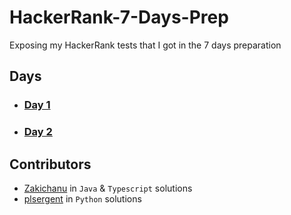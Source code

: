 # HackerRank-7-Days-Prep

Exposing my HackerRank tests that I got in the 7 days preparation

## Days

- ### [Day 1](Day_1)

- ### [Day 2](Day_2)


## Contributors

- [Zakichanu](https://github.com/Zakichanu) in `Java` & `Typescript` solutions
- [plsergent](https://github.com/plsergent) in `Python` solutions

